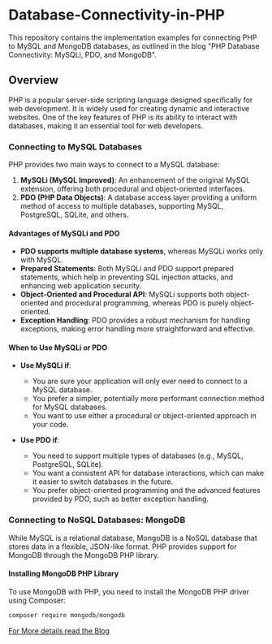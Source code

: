 # Database-Connectivity-in-PHP  

This repository contains the implementation examples for connecting PHP to MySQL and MongoDB databases, as outlined in the blog "PHP Database Connectivity: MySQLi, PDO, and MongoDB".

## Overview

PHP is a popular server-side scripting language designed specifically for web development. It is widely used for creating dynamic and interactive websites. One of the key features of PHP is its ability to interact with databases, making it an essential tool for web developers.

### Connecting to MySQL Databases

PHP provides two main ways to connect to a MySQL database:
1. **MySQLi (MySQL Improved)**: An enhancement of the original MySQL extension, offering both procedural and object-oriented interfaces.
2. **PDO (PHP Data Objects)**: A database access layer providing a uniform method of access to multiple databases, supporting MySQL, PostgreSQL, SQLite, and others.

#### Advantages of MySQLi and PDO

- **PDO supports multiple database systems**, whereas MySQLi works only with MySQL.
- **Prepared Statements**: Both MySQLi and PDO support prepared statements, which help in preventing SQL injection attacks, and enhancing web application security.
- **Object-Oriented and Procedural API**: MySQLi supports both object-oriented and procedural programming, whereas PDO is purely object-oriented.
- **Exception Handling**: PDO provides a robust mechanism for handling exceptions, making error handling more straightforward and effective.

#### When to Use MySQLi or PDO

- **Use MySQLi if**:
  - You are sure your application will only ever need to connect to a MySQL database.
  - You prefer a simpler, potentially more performant connection method for MySQL databases.
  - You want to use either a procedural or object-oriented approach in your code.

- **Use PDO if**:
  - You need to support multiple types of databases (e.g., MySQL, PostgreSQL, SQLite).
  - You want a consistent API for database interactions, which can make it easier to switch databases in the future.
  - You prefer object-oriented programming and the advanced features provided by PDO, such as better exception handling.

### Connecting to NoSQL Databases: MongoDB

While MySQL is a relational database, MongoDB is a NoSQL database that stores data in a flexible, JSON-like format. PHP provides support for MongoDB through the MongoDB PHP library.

#### Installing MongoDB PHP Library

To use MongoDB with PHP, you need to install the MongoDB PHP driver using Composer:
```bash
composer require mongodb/mongodb
```
[For More details read the Blog](https://medium.com/@butanijeel1/database-connectivity-in-php-3c6956f0e76f)

